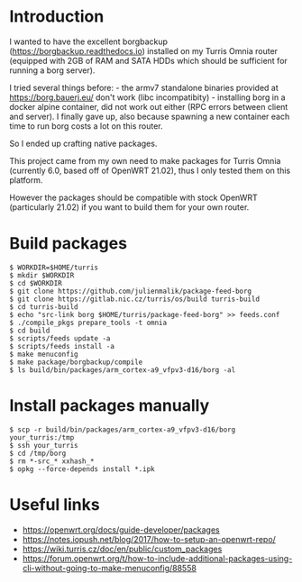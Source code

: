 Introduction
============

I wanted to have the excellent borgbackup (https://borgbackup.readthedocs.io) installed on my Turris Omnia router (equipped with 2GB of RAM and SATA HDDs which should be sufficient for running a borg server).

I tried several things before:
    - the armv7 standalone binaries provided at https://borg.bauerj.eu/ don't work (libc incompatibity)
    - installing borg in a docker alpine container, did not work out either (RPC errors between client and server). I finally gave up, also because spawning a new container each time to run borg costs a lot on this router.

So I ended up crafting native packages.

This project came from my own need to make packages for Turris Omnia (currently 6.0, based off of OpenWRT 21.02), thus I only tested them on this platform.

However the packages should be compatible with stock OpenWRT (particularly 21.02) if you want to build them for your own router.

Build packages
==============

```
$ WORKDIR=$HOME/turris
$ mkdir $WORKDIR
$ cd $WORKDIR
$ git clone https://github.com/julienmalik/package-feed-borg
$ git clone https://gitlab.nic.cz/turris/os/build turris-build
$ cd turris-build
$ echo "src-link borg $HOME/turris/package-feed-borg" >> feeds.conf
$ ./compile_pkgs prepare_tools -t omnia
$ cd build
$ scripts/feeds update -a
$ scripts/feeds install -a
$ make menuconfig
$ make package/borgbackup/compile
$ ls build/bin/packages/arm_cortex-a9_vfpv3-d16/borg -al
```

Install packages manually
=========================

```
$ scp -r build/bin/packages/arm_cortex-a9_vfpv3-d16/borg your_turris:/tmp
$ ssh your_turris
$ cd /tmp/borg
$ rm *-src_* xxhash_*
$ opkg --force-depends install *.ipk
```

Useful links
============

* https://openwrt.org/docs/guide-developer/packages
* https://notes.iopush.net/blog/2017/how-to-setup-an-openwrt-repo/
* https://wiki.turris.cz/doc/en/public/custom_packages
* https://forum.openwrt.org/t/how-to-include-additional-packages-using-cli-without-going-to-make-menuconfig/88558
